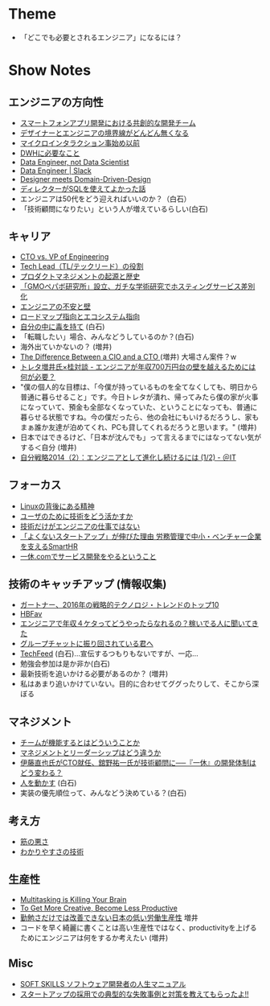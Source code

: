 # Theme

- 「どこでも必要とされるエンジニア」になるには？

# Show Notes

## エンジニアの方向性

- [スマートフォンアプリ開発における共創的な開発チーム](http://ninjinkun.hatenablog.com/entry/2016/06/12/161202)
- [デザイナーとエンジニアの境界線がどんどん無くなる](http://blog.btrax.com/jp/2016/05/02/designer-engineer/)
- [マイクロインタラクション事始め以前](http://t32k.me/mol/log/microinteractions/)
- [DWHに必要なこと](http://www.slideshare.net/mineroaoki/cookpad-techconf-2016-dwh)
- [Data Engineer, not Data Scientist](https://rubyist.club/9/)
- [Data Engineer | Slack](https://slack.com/jobs/98263/data-engineer)
- [Designer meets Domain-Driven-Design](https://speakerdeck.com/tyshgc/designer-meets-domain-driven-design)
- [ディレクターがSQLを使えてよかった話](http://techlife.cookpad.com/entry/2016/07/06/094332) 
- エンジニアは50代をどう迎えればいいのか？（白石）
- 「技術顧問になりたい」という人が増えているらしい(白石)

## キャリア

- [CTO vs. VP of Engineering](http://www.techventurebusiness.com/archives/116)
- [Tech Lead（TL/テックリード）の役割](http://d.hatena.ne.jp/higepon/20150806/1438844046)
- [プロダクトマネジメントの起源と歴史](http://tannomizuki.hatenablog.com/entry/2016/05/03/174059)
- [「GMOペパボ研究所」設立、ガチな学術研究でホスティングサービス差別化](http://internet.watch.impress.co.jp/docs/interview/1008446.html)
- [エンジニアの不安と壁](http://d.hatena.ne.jp/naoya/20100622/1277178155)
- [ロードマップ指向とエコシステム指向](http://d.hatena.ne.jp/essa/20140330/p1)
- [自分の中に毒を持て](https://www.amazon.co.jp/dp/4413090101) (白石)
- 「転職したい」場合、みんなどうしているのか？(白石)
- 海外出ていかないの？ (増井)
- [The Difference Between a CIO and a CTO
](https://www.linkedin.com/pulse/difference-between-cio-cto-rahul-singh) (増井) 大場さん案件？w
- [トレタ増井氏×桂対談 - エンジニアが年収700万円台の壁を越えるためには何が必要？](https://job-draft.jp/articles/46)
 - "僕の個人的な目標は、「今僕が持っているものを全てなくしても、明日から普通に暮らせること」です。今日トレタが潰れ、帰ってみたら僕の家が火事になっていて、預金も全部なくなっていた、ということになっても、普通に暮らせる状態ですね。今の僕だったら、他の会社にもいけるだろうし、家もまぁ誰か友達が泊めてくれ、PCも貸してくれるだろうと思います。"  (増井)
 - 日本ではできるけど、「日本が沈んでも」って言えるまでにはなってない気がする＜自分 (増井)
- [自分戦略2014（2）：エンジニアとして進化し続けるには (1/2) - ＠IT](http://www.atmarkit.co.jp/ait/articles/1401/07/news133.html)

## フォーカス

- [Linuxの背後にある精神](http://www.aoky.net/articles/linus_torvalds/the_mind_behind_linux.htm)
- [ユーザのために技術をどう活かすか](https://speakerdeck.com/hotchpotch/yuzafalsetameniji-shu-wodouhuo-kasuka)
- [技術だけがエンジニアの仕事ではない](https://www.wantedly.com/companies/gunosy/post_articles/21539)
- [「よくないスタートアップ」が伸びた理由 労務管理で中小・ベンチャー企業を支えるSmartHR](http://weekly.ascii.jp/elem/000/000/378/378626/)
- [一休.comでサービス開発をやるということ](http://y-jima.hatenablog.com/entry/2016/02/06/170449)

## 技術のキャッチアップ (情報収集)

- [ガートナー、2016年の戦略的テクノロジ・トレンドのトップ10](https://www.gartner.co.jp/press/html/pr20151029-01.html)
- [HBFav](https://itunes.apple.com/jp/app/hbfav/id477950722)
- [エンジニアで年収４ケタってどうやったらなれるの？稼いでる人に聞いてきた](https://codeiq.jp/magazine/2016/06/42239/)
- [グループチャットに振り回されている君へ](http://thebridge.jp/2016/03/is-group-chat-making-you-sweat)
- [TechFeed](https://techfeed.io) (白石)…宣伝するつもりもないですが、一応…
- 勉強会参加は是か非か(白石)
- 最新技術を追いかける必要があるのか？ (増井)
 - 私はあまり追いかけていない。目的に合わせてググったりして、そこから深ぼる

## マネジメント

- [チームが機能するとはどういうことか](https://www.amazon.co.jp/dp/4862761828/)
- [マネジメントとリーダーシップはどう違うか](http://brevis.exblog.jp/24082343/)
- [伊藤直也氏がCTO就任、舘野祐一氏が技術顧問に──『一休』の開発体制はどう変わる？](https://codeiq.jp/magazine/2016/06/41938/)
- [人を動かす](https://www.amazon.co.jp/dp/442210098X) (白石)
- 実装の優先順位って、みんなどう決めている？(白石)

## 考え方

- [筋の悪さ](https://lowreal.net/2016/04/13/2)
- [わかりやすさの技術](http://d.hatena.ne.jp/Yashio/20160707/1467885231)

## 生産性

- [Multitasking is Killing Your Brain](https://medium.com/the-mission/multitasking-is-killing-your-brain-79104e62e930)
- [To Get More Creative, Become Less Productive](https://hbr.org/2015/11/to-get-more-creative-become-less-productive)
- [勤勉さだけでは改善できない日本の低い労働生産性](http://www.huffingtonpost.jp/rochelle-kopp/labor-productivity_b_8865802.html) 増井
- コードを早く綺麗に書くことは高い生産性ではなく、productivityを上げるためにエンジニアは何をするか考えたい (増井)


## Misc

- [SOFT SKILLS ソフトウェア開発者の人生マニュアル](https://www.amazon.co.jp/dp/4822251551)
- [スタートアップの採用での典型的な失敗事例と対策を教えてもらったよ!!](https://note.mu/shibataism/n/n04570a4a7335)
